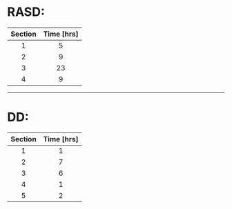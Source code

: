 # RASD:

| Section | Time [hrs] |
|:-------:|:----------:|
| 1 | 5 |
| 2 | 9 |
| 3 | 23 |
| 4 | 9 |

---

# DD:

| Section | Time [hrs] |
|:-------:|:----------:|
| 1 | 1 |
| 2 | 7 |
| 3 | 6 |
| 4 | 1 |
| 5 | 2 |